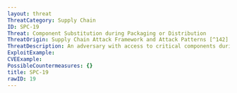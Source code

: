 ```yaml
---
layout: threat
ThreatCategory: Supply Chain
ID: SPC-19
Threat: Component Substitution during Packaging or Distribution
ThreatOrigin: Supply Chain Attack Framework and Attack Patterns [^142]
ThreatDescription: An adversary with access to critical components during packaging and distribution can substitute a malicious component for a legitimate component.[^142]
ExploitExample:
CVEExample:
PossibleCountermeasures: {}
title: SPC-19
rawID: 19
---
```


